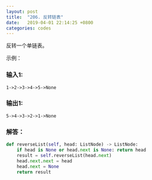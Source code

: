 ```yaml
---
layout: post
title:  "206. 反转链表"
date:   2019-04-01 22:14:25 +0800
categories: codes
---
```



反转一个单链表。  

示例：  

### 输入1:
```
1->2->3->4->5->None 
```
### 输出1:  
```
5->4->3->2->1->None
```

### 解答：  

```python
def reverseList(self, head: ListNode) -> ListNode:
    if head is None or head.next is None: return head
    result = self.reverseList(head.next)
    head.next.next = head
    head.next = None
    return result
```
